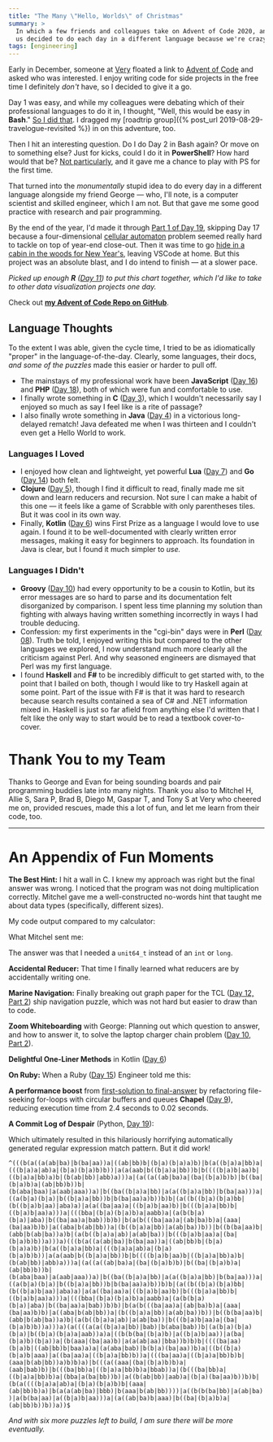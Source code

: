 ```yaml
---
title: "The Many \"Hello, Worlds\" of Christmas"
summary: >
  In which a few friends and colleagues take on Advent of Code 2020, and two of
  us decided to do each day in a different language because we're crazy.
tags: [engineering]
---
```


Early in December, someone at [Very](https://www.verypossible.com/) floated a
link to [Advent of Code](https://adventofcode.com/) and asked who was
interested. I enjoy writing code for side projects in the free time I definitely
_don't_ have, so I decided to give it a go.

<Media type="image" src="/assets/blog/advent-of-code-2020/aoc.png" alt="Advent of Code Home" />

Day 1 was easy, and while my colleagues were debating which of their
professional languages to do it in, I thought, "Well, this would be easy in
**Bash**." [So I did that](https://github.com/tsmith512/advent_code/blob/trunk/2020/01/expense_report.sh).
I dragged my [roadtrip group]({% post_url 2019-08-29-travelogue-revisited %})
in on this adventure, too.

<Media type="image" src="/assets/blog/advent-of-code-2020/bash.png" alt="Bash, Day 1" />

Then I hit an interesting question. Do I do Day 2 in Bash again? Or move on to
something else? Just for kicks, could I do it in **PowerShell**? How hard would
that be? [Not particularly](https://github.com/tsmith512/advent_code/blob/trunk/2020/02/password_validator.ps1),
and it gave me a chance to play with PS for the first time.

That turned into the _monumentally_ stupid idea to do every day in a different
language alongside my friend George — who, I'll note, is a computer scientist
and skilled engineer, which I am not. But that gave me some good practice with
research and pair programming.

By the end of the year, I'd made it through
[Part 1 of Day 19](https://github.com/tsmith512/advent_code/blob/bf7ba06dfe55a8dc4977f76a702192b94b197e76/2020/19/message_decoder.py),
skipping Day 17 because a four-dimensional [cellular automaton](https://en.wikipedia.org/wiki/Cellular_automaton)
problem seemed really hard to tackle on top of year-end close-out. Then it was
time to go [hide in a cabin in the woods for New Year's](https://tsmithphotos.com/quaranteam-new-year),
leaving VSCode at home. But this project was an absolute blast, and I do intend
to finish — at a slower pace.

<Media type="image" src="/assets/blog/advent-of-code-2020/lines.png" alt="Chart of Lines by Filetype" />

_Picked up enough **R** ([Day 11](https://github.com/tsmith512/advent_code/blob/trunk/2020/11/seatshuffling.r))
to put this chart together, which I'd like to take to other data visualization projects one day._

Check out **[my Advent of Code Repo on GitHub](https://github.com/tsmith512/advent_code/)**.

## Language Thoughts

To the extent I was able, given the cycle time, I tried to be as idiomatically
"proper" in the language-of-the-day. Clearly, some languages, their docs,
_and some of the puzzles_ made this easier or harder to pull off.

<Media type="image" src="/assets/blog/advent-of-code-2020/hello-log.png" alt="Git one-line log looking at Hello World commits" />

- The mainstays of my professional work have been **JavaScript**
  ([Day 16](https://github.com/tsmith512/advent_code/tree/trunk/2020/16)) and
  **PHP** ([Day 18](https://github.com/tsmith512/advent_code/blob/trunk/2020/18/homework.php)),
  both of which were fun and comfortable to use.
- I finally wrote something in **C**
  ([Day 3](https://github.com/tsmith512/advent_code/blob/trunk/2020/03/avoid_trees.c)),
  which I wouldn't necessarily say I enjoyed so much as say I feel like is a
  rite of passage?
- I also finally wrote something in **Java**
  ([Day 4](https://github.com/tsmith512/advent_code/blob/trunk/2020/04/PassportScanner.java))
  in a victorious long-delayed rematch! Java defeated me when I was thirteen and
  I couldn't even get a Hello World to work.

### Languages I Loved

- I enjoyed how clean and lightweight, yet powerful **Lua**
  ([Day 7](https://github.com/tsmith512/advent_code/tree/trunk/2020/07)) and
  **Go** ([Day 14](https://github.com/tsmith512/advent_code/tree/trunk/2020/14))
  both felt.
- **Clojure** ([Day 5](https://github.com/tsmith512/advent_code/blob/trunk/2020/05/pass_parser.clj)),
  though I find it difficult to read, finally made me sit down and learn
  reducers and recursion. Not sure I can make a habit of this one — it feels
  like a game of Scrabble with only parentheses tiles. But it was cool in its
  own way.
- Finally, **Kotlin** ([Day 6](https://github.com/tsmith512/advent_code/blob/trunk/2020/06/CustomsPrep.kt))
  wins First Prize as a language I would love to use again. I found it to be
  well-documented with clearly written error messages, making it easy for
  beginners to approach. Its foundation in Java is clear, but I found it much
  simpler to _use._

### Languages I Didn't

- **Groovy** ([Day 10](https://github.com/tsmith512/advent_code/blob/trunk/2020/10/ChargerConundrum.groovy))
  had every opportunity to be a cousin to Kotlin, but its error messages are so
  hard to parse and its documentation felt disorganized by comparison. I spent
  less time planning my solution than fighting with always having written
  something incorrectly in ways I had trouble deducing.
- Confession: my first experiments in the "cgi-bin" days were in **Perl**
  ([Day 08](https://github.com/tsmith512/advent_code/blob/trunk/2020/08/videogame.pl)).
  Truth be told, I enjoyed writing this but compared to the other languages we
  explored, I now understand much more clearly all the criticism against Perl.
  And why seasoned engineers are dismayed that Perl was my first language.
- I found **Haskell** and **F#** to be incredibly difficult to get started with,
  to the point that I bailed on both, though I would like to try Haskell again
  at some point. Part of the issue with F# is that it was hard to research
  because search results contained a sea of C# and .NET information mixed in.
  Haskell is just so far afield from anything else I'd written that I felt like
  the only way to start would be to read a textbook cover-to-cover.

# Thank You to my Team

Thanks to George and Evan for being sounding boards and pair programming buddies
late into many nights. Thank you also to Mitchel H, Allie S, Sara P, Brad B,
Diego M, Gaspar T, and Tony S at Very who cheered me on, provided rescues, made
this a lot of fun, and let me learn from their code, too.

--------------------------------------------------------------------------------

# An Appendix of Fun Moments

**The Best Hint:** I hit a wall in C. I knew my approach was right but the final
answer was wrong. I noticed that the program was not doing multiplication
correctly. Mitchel gave me a well-constructed no-words hint that taught me about
data types (specifically, different sizes).

My code output compared to my calculator:

<Media type="image" src="/assets/blog/advent-of-code-2020/bad-math.png" alt="Program output showing incorrect multiplication" />

What Mitchel sent me:

<Media type="image" src="/assets/blog/advent-of-code-2020/hint.gif" alt="Animation of a binary calculator showing a bit flip at 33" />

The answer was that I needed a `unit64_t` instead of an `int` or `long`.

**Accidental Reducer:** That time I finally learned what reducers are by
accidentally writing one.

<Media type="image" src="/assets/blog/advent-of-code-2020/diff-reduce.png" alt="A diff showing the removal of a 10 line function replaced by a one-liner" />

**Marine Navigation:** Finally breaking out graph paper for the TCL
([Day 12, Part 2](https://github.com/tsmith512/advent_code/blob/trunk/2020/12/navigate_two.tcl#L46-L70))
ship navigation puzzle, which was not hard but easier to draw than to code.

<Media type="image" src="/assets/blog/advent-of-code-2020/graph.jpg" alt="Graph Paper showing the ship and waypoint rotation problem" />

**Zoom Whiteboarding** with George: Planning out which question to answer, and
how to answer it, to solve the laptop charger chain problem
([Day 10, Part 2](https://github.com/tsmith512/advent_code/blob/trunk/2020/10/ChargerConundrum.groovy)).

<Media type="image" src="/assets/blog/advent-of-code-2020/whiteboarding.png" alt="Annotations over a code editor on screenshare" />

**Delightful One-Liner Methods** in Kotlin ([Day 6](https://github.com/tsmith512/advent_code/blob/trunk/2020/06/CustomsPrep.kt))

<Media type="image" src="/assets/blog/advent-of-code-2020/kotlin-snippet.png" alt="Two one-liner methods in Kotlin" />

**On Ruby:** When a Ruby ([Day 15](https://github.com/tsmith512/advent_code/tree/trunk/2020/15)) Engineer told me this:

<Media type="image" src="/assets/blog/advent-of-code-2020/ruby-slack.png" alt="Slack convo of an engineer telling me he liked my approach" />

**A performance boost** from
[first-solution to final-answer](https://github.com/tsmith512/advent_code/commit/83a86485243bcbf5c0a34ba178cd37b7f24f018e)
by refactoring file-seeking for-loops with circular buffers and queues **Chapel**
([Day 9](https://github.com/tsmith512/advent_code/blob/trunk/2020/09/encoding_error.chpl)),
reducing execution time from 2.4 seconds to 0.02 seconds.


**A Commit Log of Despair** (Python, [Day 19](https://github.com/tsmith512/advent_code/tree/trunk/2020/19)):

<Media type="image" src="/assets/blog/advent-of-code-2020/commit-log-of-doom.png" alt="A commit log showing messages in increasing amounts of freakout" />

Which ultimately resulted in this hilariously horrifying automatically generated
regular expression match pattern. But it did work!

`^(((b(a((a(ab|ba)|b(ba|aa))a|((ab|bb)b|(b|a)(b|a)a)b)|b(a((b|a)a|bb)a|(((b|a)a|ab)a|(b|a)(b|a)b)b))|a(a(aab|b((b|a)a|bb))b|b((((b|a)b|aa)b|((b|a)a|bb)a)b|(b(ab|bb)|abb)a)))a|(a((a((ab|ba)a|(ba|(b|a)b)b)|b((ba|(b|a)b)a|(ab|bb)b))b|(b(aba|baa)|a(aab|aaa))a)|b((ba((b|a)a|bb)|a(a((b|a)a|bb)|b(ba|aa)))a|((a(b|a)(b|a)|b((b|a)a|bb))b|b(ba|aa)a)b))b)b|(a((b((b|a)(b|a)bb|(b((b|a)b|aa)|aba)a)|a(a((ba|aa)a|((b|a)b|aa)b)|b(((b|a)a|bb)b|((b|a)b|aa)a)))a|(((bba|(b|a)(b|a)b)a|aabb)a|(a(b(b|a)(b|a)|aba)|b((ba|aa)a|bab))b)b)|b(a(b(((ba|aa)a|(ab|ba)b)a|(aaa|(ba|aa)b)b)|a((aba|b(ab|bb))a|(b((b|a)a|bb)|a(ab|ba))b))|b((b(ba|aa)b|(abb|b(ab|ba))a)b|(a(b((b|a)a|ab)|a(ab|ba))|b(((b|a)b|aa)a|(ba|(b|a)b)b))a)))a)(((b(a((a(ab|ba)|b(ba|aa))a|((ab|bb)b|(b|a)(b|a)a)b)|b(a((b|a)a|bb)a|(((b|a)a|ab)a|(b|a)(b|a)b)b))|a(a(aab|b((b|a)a|bb))b|b((((b|a)b|aa)b|((b|a)a|bb)a)b|(b(ab|bb)|abb)a)))a|(a((a((ab|ba)a|(ba|(b|a)b)b)|b((ba|(b|a)b)a|(ab|bb)b))b|(b(aba|baa)|a(aab|aaa))a)|b((ba((b|a)a|bb)|a(a((b|a)a|bb)|b(ba|aa)))a|((a(b|a)(b|a)|b((b|a)a|bb))b|b(ba|aa)a)b))b)b|(a((b((b|a)(b|a)bb|(b((b|a)b|aa)|aba)a)|a(a((ba|aa)a|((b|a)b|aa)b)|b(((b|a)a|bb)b|((b|a)b|aa)a)))a|(((bba|(b|a)(b|a)b)a|aabb)a|(a(b(b|a)(b|a)|aba)|b((ba|aa)a|bab))b)b)|b(a(b(((ba|aa)a|(ab|ba)b)a|(aaa|(ba|aa)b)b)|a((aba|b(ab|bb))a|(b((b|a)a|bb)|a(ab|ba))b))|b((b(ba|aa)b|(abb|b(ab|ba))a)b|(a(b((b|a)a|ab)|a(ab|ba))|b(((b|a)b|aa)a|(ba|(b|a)b)b))a)))a)(a((((a(a((b|a)a|bb)|bab)|b(aba|bab))b|(a(b|a)(b|a)(b|a)|b((b|a)(b|a)a|aab))a)a|((b(b(ba|(b|a)b)|a((b|a)b|aa))|a(ba|(b|a)b)(b|a))a|(b(aaa|(ba|aa)b)|a(a(ab|aa)|bba))b)b)b|((((ba|aa)(b|a)b|((ab|bb)b|baa)a)a|(a(aba|bab)|b(b|a)(ba|aa))b)a|((b((b|a)(b|a)b|aaa)|a((ba|aa)a|((b|a)a|bb)b))a|(((ba|aa)a|((b|a)a|bb)b)b|(aaa|b(ab|bb))a)b)b)a)|b(((a((aaa|(ba|(b|a)b)b)a|(aab|bab)b)|b(((ba|bb)a|((b|a)a|bb)b)a|bbab))a|(b(((ba|bb)a|((b|a)a|bb)b)a|(bba|a(ba|bb))b)|a((b(ab|bb)|aab)a|(b|a)(ba|aa)b))b)b|(b(a((((b|a)a|ab)a|(b|a)(b|a)b)b|(aaa|(ab|bb)b)a)|b(a(a(ab|ba)|bbb)|b(aaa|b(ab|bb))))|a((b(b(ba|bb)|a(ab|ba))|a(b(ba|aa)|a((b|a)b|aa)))a|(a((ab|ba)b|aaa)|b((ba|(b|a)b)a|(ab|bb)b))b))a))$`

*And with six more puzzles left to build, I am sure there will be more eventually.*
